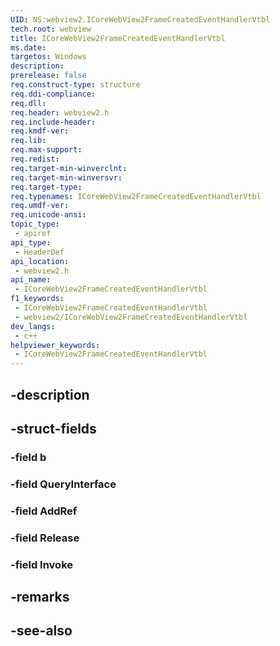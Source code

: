 ```yaml
---
UID: NS:webview2.ICoreWebView2FrameCreatedEventHandlerVtbl
tech.root: webview
title: ICoreWebView2FrameCreatedEventHandlerVtbl
ms.date: 
targetos: Windows
description: 
prerelease: false
req.construct-type: structure
req.ddi-compliance: 
req.dll: 
req.header: webview2.h
req.include-header: 
req.kmdf-ver: 
req.lib: 
req.max-support: 
req.redist: 
req.target-min-winverclnt: 
req.target-min-winversvr: 
req.target-type: 
req.typenames: ICoreWebView2FrameCreatedEventHandlerVtbl
req.umdf-ver: 
req.unicode-ansi: 
topic_type:
 - apiref
api_type:
 - HeaderDef
api_location:
 - webview2.h
api_name:
 - ICoreWebView2FrameCreatedEventHandlerVtbl
f1_keywords:
 - ICoreWebView2FrameCreatedEventHandlerVtbl
 - webview2/ICoreWebView2FrameCreatedEventHandlerVtbl
dev_langs:
 - c++
helpviewer_keywords:
 - ICoreWebView2FrameCreatedEventHandlerVtbl
---
```


## -description

## -struct-fields

### -field b

### -field QueryInterface

### -field AddRef

### -field Release

### -field Invoke

## -remarks

## -see-also

